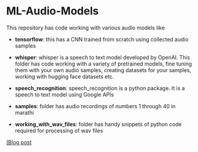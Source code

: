 # ML-Audio-Models

This repository has code working with various audio models like

- **tensorflow**: this has a CNN trained from scratch using collected audio samples
- **whisper**: whisper is a speech to text model developed by OpenAI. This folder has code working with a variety of pretrained models, fine tuning them with your own audio samples, creating datasets for your samples, working with hugging face datasets etc.
- **speech_recognition**: speech_recognition is a python package. It is a speech to text model using Google APIs

- **samples**: folder has audio recordings of numbers 1 through 40 in marathi
- **working_with_wav_files**: folder has handy snippets of python code required for processing of wav files

[(Blog post](https://sameermahajan.medium.com/ml-working-with-audio-data-34b296d3e413)
